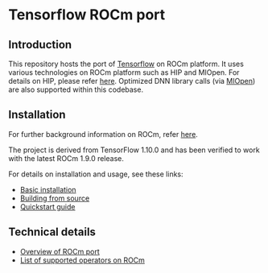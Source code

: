 # Tensorflow ROCm port #

## Introduction ##

This repository hosts the port of [Tensorflow](https://github.com/tensorflow/tensorflow) on ROCm platform. It uses various technologies on ROCm platform such as HIP and MIOpen. For details on HIP, please refer [here](https://github.com/GPUOpen-ProfessionalCompute-Tools/HIP). Optimized DNN library calls (via [MIOpen](https://github.com/ROCmSoftwarePlatform/MIOpen)) are also supported within this codebase.

## Installation ##

For further background information on ROCm, refer [here](https://github.com/RadeonOpenCompute/ROCm/blob/master/README.md).

The project is derived from TensorFlow 1.10.0 and has been verified to work with the latest ROCm 1.9.0 release.

For details on installation and usage, see these links:
* [Basic installation](rocm_docs/tensorflow-install-basic.md)
* [Building from source](rocm_docs/tensorflow-build-from-source.md)
* [Quickstart guide](rocm_docs/tensorflow-quickstart.md)


## Technical details ##
* [Overview of ROCm port](rocm_docs/rocm-port-overview.md)
* [List of supported operators on ROCm](rocm_docs/core_kernels.md)

